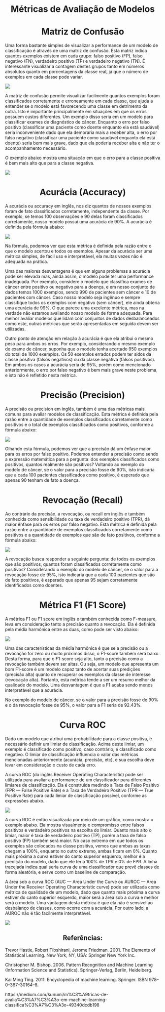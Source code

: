 <h1 align="center">Métricas de Avaliação de Modelos</h1>
<h1 align="center">Matriz de Confusão</h1>
<p>Uma forma bastante simples de visualizar a performance de um modelo de classificação é através de uma matriz de confusão. Esta matriz indica quantos exemplos existem em cada grupo: falso positivo (FP), falso negativo (FN), verdadeiro positivo (TP) e verdadeiro negativo (TN). É interessante visualizar a contagem destes grupos tanto em números absolutos quanto em porcentagens da classe real, já que o número de exemplos em cada classe pode variar.</p>
<img src="Matriz-de-Confusao.webp">
<p>A matriz de confusão permite visualizar facilmente quantos exemplos foram classificados corretamente e erroneamente em cada classe, que ajuda a entender se o modelo está favorecendo uma classe em detrimento da outra. Isto é importante principalmente em situações em que os erros possuem custos diferentes. Um exemplo disso seria em um modelo para classificar exames de diagnóstico de câncer. Enquanto o erro por falso positivo (classificar uma paciente como doente enquanto ela está saudável) seria inconveniente dado que ela demoraria mais a receber alta, o erro por falso negativo (classificar uma paciente como saudável enquanto ela está doente) seria bem mais grave, dado que ela poderia receber alta e não ter o acompanhamento necessário.</p>
<p>O exemplo abaixo mostra uma situação em que o erro para a classe positiva é bem mais alto que para a classe negativa.</p>
<img src="Matriz-de-Confusao2.webp">
<h1 align="center">Acurácia (Accuracy)</h1>
<p>A acurácia ou accuracy em inglês, nos diz quantos de nossos exemplos foram de fato classificados corretamente, independente da classe. Por exemplo, se temos 100 observações e 90 delas foram classificados corretamente, nosso modelo possui uma acurácia de 90%. A acurácia é definida pela fórmula abaixo:</p>
<img src="accuracy.webp">
<p>Na fórmula, podemos ver que esta métrica é definida pela razão entre o que o modelo acertou e todos os exemplos. Apesar da acurácia ser uma métrica simples, de fácil uso e interpretável, ela muitas vezes não é adequada na prática.</p>
<p>Uma das maiores desvantagens é que em alguns problemas a acurácia pode ser elevada mas, ainda assim, o modelo pode ter uma performance inadequada. Por exemplo, considere o modelo que classifica exames de câncer entre positivo ou negativo para a doença, e em nosso conjunto de dados temos 1000 exemplos, sendo 990 de pacientes sem câncer e 10 de pacientes com câncer. Caso nosso modelo seja ingênuo e sempre classifique todos os exemplos com negativo (sem câncer), ele ainda obteria uma acurácia de 99%. O que parece uma excelente métrica, mas na verdade não estamos avaliando nosso modelo de forma adequada. Para melhor avaliar modelos que lidam com conjuntos de dados desbalanceados como este, outras métricas que serão apresentadas em seguida devem ser utilizadas.</p>
<p>Outro ponto de atenção em relação à acurácia é que ela atribui o mesmo peso para ambos os erros. Por exemplo, considerando o mesmo exemplo de exame de câncer, suponha que o modelo tenha acertado 950 exemplos do total de 1000 exemplos. Os 50 exemplos errados podem ter sidos da classe positiva (falsos negativos) ou da classe negativa (falsos positivos). Em ambos os casos a acurácia seria de 95%, porém como mencionado anteriormente, o erro por falso negativo é bem mais grave neste problema, e isto não é refletido nesta métrica.</p>
<h1 align="center">Precisão (Precision)</h1>
<p>A precisão ou precision em inglês, também é uma das métricas mais comuns para avaliar modelos de classificação. Esta métrica é definida pela razão entre a quantidade de exemplos classificados corretamente como positivos e o total de exemplos classificados como positivos, conforme a fórmula abaixo:</p>
<img src="precision.webp">
<p>Olhando esta fórmula, podemos ver que a precisão dá um ênfase maior para os erros por falso positivo. Podemos entender a precisão como sendo a expressão matemática para a pergunta: dos exemplos classificados como positivos, quantos realmente são positivos? Voltando ao exemplo do modelo de câncer, se o valor para a precisão fosse de 90%, isto indicaria que a cada 100 pacientes classificados como positivo, é esperado que apenas 90 tenham de fato a doença.</p>
<h1 align="center">Revocação (Recall)</h1>
<p>Ao contrário da precisão, a revocação, ou recall em inglês e também conhecida como sensibilidade ou taxa de verdadeiro positivo (TPR), dá maior ênfase para os erros por falso negativo. Esta métrica é definida pela razão entre a quantidade de exemplos classificados corretamente como positivos e a quantidade de exemplos que são de fato positivos, conforme a fórmula abaixo:</p>
<img src="recall.webp">
<p>A revocação busca responder a seguinte pergunta: de todos os exemplos que são positivos, quantos foram classificados corretamente como positivos? Considerando o exemplo do modelo de câncer, se o valor para a revocação fosse de 95%, isto indicaria que a cada 100 pacientes que são de fato positivos, é esperado que apenas 95 sejam corretamente identificados como doentes.</p>
<h1 align="center">Métrica F1 (F1 Score)</h1>
<p>A métrica F1 ou F1 score em inglês e também conhecida como F-measure, leva em consideração tanto a precisão quanto a revocação. Ela é definida pela média harmônica entre as duas, como pode ser visto abaixo:</p>
<img src="F1.webp">
<p>Uma das características da média harmônica é que se a precisão ou a revocação for zero ou muito próximos disso, o F1-score também será baixo. Desta forma, para que o F1-score seja alto, tanto a precisão como a revocação também devem ser altas. Ou seja, um modelo que apresenta um bom F1-score é um modelo capaz tanto de acertar suas predições (precisão alta) quanto de recuperar os exemplos da classe de interesse (revocação alta). Portanto, esta métrica tende a ser um resumo melhor da qualidade do modelo. Uma desvantagem é que a F1 acaba sendo menos interpretável que a acurácia.</p>
<p>No exemplo do modelo de câncer, se o valor para a precisão fosse de 90% e o da revocação fosse de 95%, o valor para a F1 seria de 92.43%.</p>
<h1 align="center">Curva ROC</h1>
<p>Dado um modelo que atribui uma probabilidade para a classe positiva, é necessário definir um limiar de classificação. Acima deste limiar, um exemplo é classificado como positivo, caso contrário, é classificado como negativo. O limiar de classificação influencia o valor das métricas mencionadas anteriormente (acurácia, precisão, etc), e sua escolha deve levar em consideração o custo de cada erro.</p>
<p>A curva ROC (do inglês Receiver Operating Characteristic) pode ser utilizada para avaliar a performance de um classificador para diferentes limiares de classificação. Ela é construída medindo a Taxa de Falso Positivo (FPR — False Positive Rate) e a Taxa de Verdadeiro Positivo (TPR — True Positive Rate) para cada limiar de classificação possível, conforme as expressões abaixo.</p>
<img src="ROC.webp">
<p>A curva ROC é então visualizada por meio de um gráfico, como mostra o exemplo abaixo. Ela mostra visualmente o compromisso entre falsos positivos e verdadeiro positivos na escolha do limiar. Quanto mais alto o limiar, maior é taxa de verdadeiro positivo (TP), porém a taxa de falso positivo (FP) também será maior. No caso extremo em que todos os exemplos são colocados na classe positiva, vemos que ambas as taxas chegam a 100%, enquanto no outro extremo, ambas ficam em 0%. Quanto mais próxima a curva estiver do canto superior esquerdo, melhor é a predição do modelo, dado que ele teria 100% de TPR e 0% de FPR. A linha tracejada indica qual seria curva de uma classificador que prevê classes de forma aleatória, e serve como um baseline de comparação.</p>
<p>A área sob a curva ROC (AUC — Area Under the Curve ou AUROC — Area Under the Receiver Operating Characteristic curve) pode ser utilizada como métrica de qualidade de um modelo, dado que quanto mais próxima a curva estiver do canto superior esquerdo, maior será a área sob a curva e melhor será o modelo. Uma vantagem desta métrica é que ela não é sensível ao desbalanço de classes, como ocorre com a acurácia. Por outro lado, a AUROC não é tão facilmente interpretável.</p>
<img src="ROC-Curve.webp">
<h2 align="center">Referências:</h2>
<p>Trevor Hastie, Robert Tibshirani, Jerome Friedman. 2001. The Elements of Statistical Learning. New York, NY, USA: Springer New York Inc.</p>
<p>Christopher M. Bishop. 2006. Pattern Recognition and Machine Learning (Information Science and Statistics). Springer-Verlag, Berlin, Heidelberg.</p>
<p>Kai Ming Ting. 2011. Encyclopedia of machine learning. Springer. ISBN 978–0–387–30164–8.</p>
<p>https://medium.com/kunumi/m%C3%A9tricas-de-avalia%C3%A7%C3%A3o-em-machine-learning-classifica%C3%A7%C3%A3o-49340dcdb198</p>
